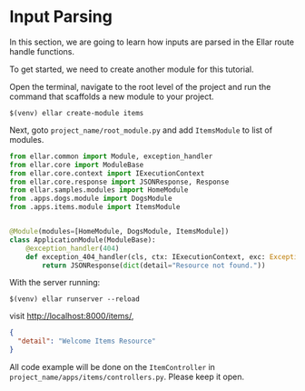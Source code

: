 # Input Parsing

In this section, we are going to learn how inputs are parsed in the Ellar route handle functions.

To get started, we need to create another module for this tutorial.

Open the terminal, navigate to the root level of the project and run the command that scaffolds a new module to your project.

```shell
$(venv) ellar create-module items
```

Next, goto `project_name/root_module.py` and add `ItemsModule` to list of modules.

```python
from ellar.common import Module, exception_handler
from ellar.core import ModuleBase
from ellar.core.context import IExecutionContext
from ellar.core.response import JSONResponse, Response
from ellar.samples.modules import HomeModule
from .apps.dogs.module import DogsModule
from .apps.items.module import ItemsModule


@Module(modules=[HomeModule, DogsModule, ItemsModule])
class ApplicationModule(ModuleBase):
    @exception_handler(404)
    def exception_404_handler(cls, ctx: IExecutionContext, exc: Exception) -> Response:
        return JSONResponse(dict(detail="Resource not found."))

```

With the server running:
```shell
$(venv) ellar runserver --reload
```

visit [http://localhost:8000/items/](http://localhost:8000/items/),

```json
{
  "detail": "Welcome Items Resource"
}
```

All code example will be done on the `ItemController` in `project_name/apps/items/controllers.py`. 
Please keep it open.
